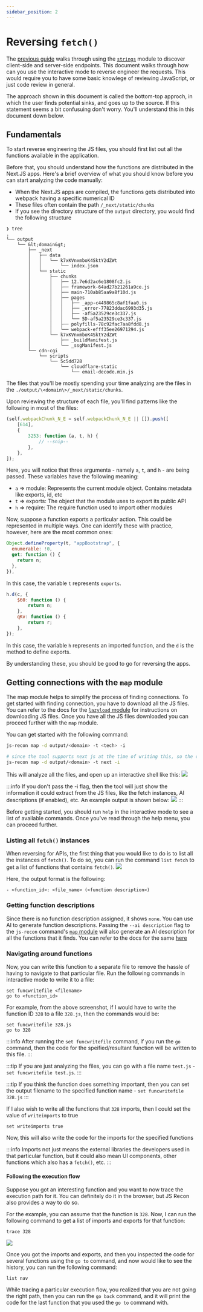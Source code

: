 ```yaml
---
sidebar_position: 2
---
```


# Reversing `fetch()`

The [previous guide](./fuzzing_endpoints.md) walks through using the [`strings`](../../docs/modules/strings.md) module to discover client-side and server-side endpoints. This document walks through how can you use the interactive mode to reverse engineer the requests. This would require you to have some basic knowlege of reviewing JavaScript, or just code review in general.

The approach shown in this document is called the bottom-top approch, in which the user finds potential sinks, and goes up to the source. If this statement seems a bit confusuing don't worry. You'll understand this in this document down below.

## Fundamentals

To start reverse engineering the JS files, you should first list out all the functions available in the application.

Before that, you should understand how the functions are distributed in the Next.JS apps. Here's a brief overview of what you should know before you can start analyzing the code manually:

-   When the Next.JS apps are compiled, the functions gets distributed into webpack having a specific numerical ID
-   These files often contain the path `/_next/static/chunks`
-   If you see the directory structure of the `output` directory, you would find the following structure

```
❯ tree
.
└── output
    └── &lt;domain&gt;
        ├── _next
        │   ├── data
        │   │   └── k7xKVnxmboK4SktY2dZWt
        │   │       └── index.json
        │   └── static
        │       ├── chunks
        │       │   ├── 12.7e6d2ac6e1808fc2.js
        │       │   ├── framework-64ad27b21261a9ce.js
        │       │   ├── main-710ab85aa9a8f10d.js
        │       │   ├── pages
        │       │   │   ├── _app-c449865c8af1faa0.js
        │       │   │   ├── _error-77823ddac6993d35.js
        │       │   │   ├── -af5a23529ce3c337.js
        │       │   │   └── 5D-af5a23529ce3c337.js
        │       │   ├── polyfills-78c92fac7aa8fdd8.js
        │       │   └── webpack-efff35ee26971294.js
        │       └── k7xKVnxmboK4SktY2dZWt
        │           ├── _buildManifest.js
        │           └── _ssgManifest.js
        └── cdn-cgi
            └── scripts
                └── 5c5dd728
                    └── cloudflare-static
                        └── email-decode.min.js
```

The files that you'll be mostly spending your time analyzing are the files in the `./output/\<domain\>/_next/static/chunks`.

Upon reviewing the structure of each file, you'll find patterns like the following in most of the files:

```js
(self.webpackChunk_N_E = self.webpackChunk_N_E || []).push([
    [614],
    {
        3253: function (a, t, h) {
            // --snip--
        },
    },
]);
```

Here, you will notice that three argumenta - namely `a`, `t`, and `h` - are being passed. These variables have the following meaning:

-   `a` => module: Represents the current module object. Contains metadata like exports, id, etc
-   `t` => exports: The object that the module uses to export its public API
-   `h` => require: The require function used to import other modules

Now, suppose a function exports a particular action. This could be represented in multiple ways. One can identify these with practice, however, here are the most common ones:

```js
Object.defineProperty(t, "appBootstrap", {
  enumerable: !0,
  get: function () {
    return n;
  },
}),
```

In this case, the variable `t` represents `exports`.

```js
h.d(c, {
    $60: function () {
        return n;
    },
    qKv: function () {
        return r;
    },
});
```

In this case, the variable `h` represents an imported function, and the `d` is the method to define exports.

By understanding these, you should be good to go for reversing the apps.

## Getting connections with the `map` module

The map module helps to simplify the process of finding connections. To get started with finding connection, you have to download all the JS files. You can refer to the docs for the [`lazyload` module](../../docs/modules/lazyload.md#basic-usage) for instructions on downloading JS files. Once you have all the JS files downloaded you can proceed further with the `map` module.

You can get started with the following command:

```bash
js-recon map -d output/<domain> -t <tech> -i

# since the tool supports next js at the time of writing this, so the command would be
js-recon map -d output/<domain> -t next -i
```

This will analyze all the files, and open up an interactive shell like this:
![](../../../static/img/guides/next_js/reversing_fetch/interactive_mode_ui.png)

:::info
If you don't pass the -i flag, then the tool will just show the information it could extract from the JS files, like the fetch instances, AI descriptions (if enabled), etc. An example output is shown below:
![](../../../static/img/guides/next_js/reversing_fetch/map_default_output.png)
:::

Before getting started, you should run `help` in the interactive mode to see a list of available commands. Once you've read through the help menu, you can proceed further.

### Listing all `fetch()` instances

When reversing for APIs, the first thing that you would like to do is to list all the instances of `fetch()`. To do so, you can run the command `list fetch` to get a list of functions that contains `fetch()`.
![](../../../static/img/guides/next_js/reversing_fetch/list_fetch_interactive_mode.png)

Here, the output format is the following:

```
- <function_id>: <file_name> (<function description>)
```

### Getting function descriptions

Since there is no function description assigned, it shows `none`. You can use AI to generate function descriptions. Passing the `--ai description` flag to the `js-recon` command's [`map` module](../../docs/modules/map.md) will also generate an AI description for all the functions that it finds. You can refer to the docs for the same [here](../../docs/modules/map.md#ai-powered-analysis)

### Navigating around functions

Now, you can write this function to a separate file to remove the hassle of having to navigate to that particular file. Run the following commands in interactive mode to write it to a file:

```
set funcwritefile <filename>
go to <function_id>
```

For example, from the above screenshot, if I would have to write the function ID `328` to a file `328.js`, then the commands would be:

```
set funcwritefile 328.js
go to 328
```

:::info
After running the `set funcwritefile` command, if you run the `go` command, then the code for the speified/resultant function will be written to this file.
:::

:::tip
If you are just analyzing the files, you can go with a file name `test.js` - `set funcwritefile test.js`.
:::

:::tip
If you think the function does something important, then you can set the output filename to the specified function name - `set funcwritefile 328.js`
:::

If I also wish to write all the functions that `328` imports, then I could set the value of `writeimports` to true

```
set writeimports true
```

Now, this will also write the code for the imports for the specified functions

:::info
Imports not just means the external libraries the developers used in that particular function, but it could also mean UI components, other functions which also has a `fetch()`, etc.
:::

#### Following the execution flow

Suppose you got an interesting function and you want to now trace the execution path for it. You can definitely do it in the browser, but JS Recon also provides a way to do so.

For the example, you can assume that the function is `328`. Now, I can run the following command to get a list of imports and exports for that function:

```
trace 328
```

![](../../../static/img/guides/next_js/reversing_fetch/trace_command_output.png)

Once you got the imports and exports, and then you inspected the code for several functions using the `go to` command, and now would like to see the history, you can run the following command:

```
list nav
```

While tracing a particular execution flow, you realized that you are not going the right path, then you can run the `go back` command, and it will print the code for the last function that you used the `go to` command with.
